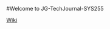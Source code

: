 #Welcome to JG-TechJournal-SYS255

[Wiki](https://github.com/jacob-greeley/JG-TechJournal-SYS255/wiki)
